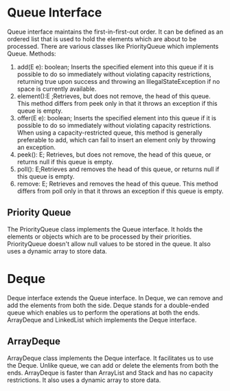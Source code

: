 # Queue Interface
Queue interface maintains the first-in-first-out order.
It can be defined as an ordered list that is used to hold the elements which are about to be processed.
There are various classes like PriorityQueue which implements Queue.
Methods:
1. add(E e): boolean; Inserts the specified element into this queue 
if it is possible to do so immediately without violating capacity restrictions,
returning true upon success and throwing an IllegalStateException 
if no space is currently available.
2. element():E ;Retrieves, but does not remove, the head of this queue.  This method
differs from peek only in that it throws an exception
if this queue is empty.
3. offer(E e): boolean; Inserts the specified element into this queue if it is possible to do
so immediately without violating capacity restrictions.
When using a capacity-restricted queue, this method is generally
preferable to add, which can fail to insert an element only
by throwing an exception.
4. peek(): E; Retrieves, but does not remove, the head of this queue,
or returns null if this queue is empty.
5. poll(): E;Retrieves and removes the head of this queue, or returns null if this queue is empty.
6. remove: E; Retrieves and removes the head of this queue.  This method differs
from poll only in that it throws an exception if this queue is empty.


## Priority Queue
The PriorityQueue class implements the Queue interface. 
It holds the elements or objects which are to be processed by their priorities.
PriorityQueue doesn't allow null values to be stored in the queue.
It also uses a dynamic array to store data.

# Deque
Deque interface extends the Queue interface. In Deque, we can remove and add the elements from both the side. 
Deque stands for a double-ended queue which enables us to perform the operations at both the ends.
ArrayDeque and LinkedList which implements the Deque interface.

## ArrayDeque
ArrayDeque class implements the Deque interface. It facilitates us to use the Deque. 
Unlike queue, we can add or delete the elements from both the ends.
ArrayDeque is faster than ArrayList and Stack and has no capacity restrictions.
It also uses a dynamic array to store data.